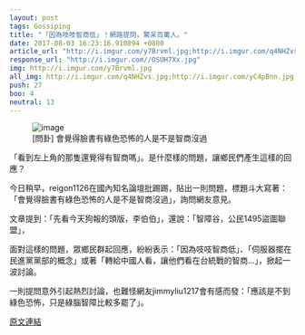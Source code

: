 ```yaml
---
layout: post
tags: Gossiping
title: "「因為吱吱智商低」！網路提問，驚呆百萬人。"
date: 2017-08-03 16:23:16.910894 +0800
article_url: "http://i.imgur.com/y7Brvml.jpg;http://i.imgur.com/q4NHZvs.jpg;http://i.imgur.com/yC4pBnn.jpg;http://i.imgur.com/MgJzhty.jpg;http://i.imgur.com/g9piSIs.jpg;http://i.imgur.com/DzSYnhe.jpg"
response_url: "http://i.imgur.com//OSUH7Xx.jpg"
img: http://i.imgur.com/y7Brvml.jpg
all_img: http://i.imgur.com/q4NHZvs.jpg;http://i.imgur.com/yC4pBnn.jpg;http://i.imgur.com/MgJzhty.jpg;http://i.imgur.com/g9piSIs.jpg;http://i.imgur.com/DzSYnhe.jpg;http://i.imgur.com//OSUH7Xx.jpg
push: 27
boo: 4
neutral: 13
---
```


<figure>
<img src="http://i.imgur.com/y7Brvml.jpg" alt="image">
<figcaption>
[問卦] 會覺得臉書有綠色恐怖的人是不是智商沒過
</figcaption>
</figure>



「看到左上角的那隻還覺得有智商嗎」。是什麼樣的問題，讓鄉民們產生這樣的回應？

今日稍早，reigon1126在國內知名論壇批踢踢，貼出一則問題，標題斗大寫著：「會覺得臉書有綠色恐怖的人是不是智商沒過」，詢問網友意見。

文章提到：「先看今天狗報的頭版，李伯伯」，還說：「智障谷，公民1495盜圖聯盟」，

面對這樣的問題，眾鄉民群起回應，紛紛表示：「因為吱吱智商低」、「伺服器擺在民進黨黨部的概念」或著「轉給中國人看，讓他們看在台統戰的智商...」，掀起一波討論。

一則提問意外引起熱烈討論，也難怪網友jimmyliu1217會有感而發：「應該是不到綠色恐怖，只是綠腦智障比較多罷了」。

<a href = "https://www.ptt.cc/bbs/Gossiping/M.1501212762.A.4EE.html">原文連結</a>

